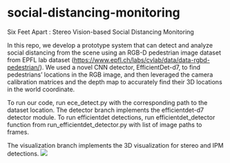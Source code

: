# social-distancing-monitoring
Six Feet Apart : Stereo Vision-based Social Distancing Monitoring

In this repo, we develop a prototype system that can detect and analyze social distancing from the scene
using an RGB-D pedestrian image dataset from EPFL lab dataset (https://www.epfl.ch/labs/cvlab/data/data-rgbd-pedestrian/).
We used a novel CNN detector, EfficientDet-d7, to find pedestrians’ locations in the RGB image,
and then leveraged the camera calibration matrices and the depth map to accurately find their 3D locations in the world coordinate.

To run our code, run ece_detect.py with the corresponding path to the dataset location.
The detector branch implements the efficientdet-d7 detector module. To run efficientdet detections, run efficientdet_detector function
from run_efficientdet_detector.py with list of image paths to frames.

The visualization branch implements the 3D visualization for stereo and IPM detections.
![](demo.gif)